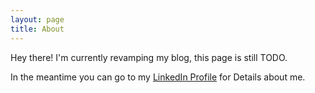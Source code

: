 ```yaml
---
layout: page
title: About
---
```


<script type="application/ld+json">
{
  "@context": "http://schema.org/",
  "@type": "Person",
  "name": "Christian Junker",
  "honorificSuffix": "M.Sc.",
  "gender": "male",
  "jobTitle": "Researcher"
  "workLocation": "Innsbruck",
  "url": "https://chjdev.com",
  "image": "{{ site.url }}/assets/portrait.png",
  "sameAs": [
    "https://www.facebook.com/chjdev",
    "https://www.twitter.com/chjdev",
    "https://www.twitter.com/chjdev",
    "https://www.linkedin.com/in/chjdev",
    "https://plus.google.com/+ChristianJunker-chjdev"]
}
</script>

<p class="message"> Hey there! I'm currently revamping my blog, this page is
still TODO.</p>

In the meantime you can go to my [LinkedIn Profile](https://www.linkedin.com/in/chjdev) for Details about me.  
